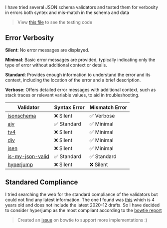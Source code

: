 I have tried several JSON schema validators and tested them for verbosity in errors both syntex and mis-match in the schema and data

> View [this file](https://github.com/JeelRajodiya/Tour-of-Json-Schema/blob/main/validatorTest.mjs) to see the testing code
## Error Verbosity

**Silent**: No error messages are displayed.

**Minimal**: Basic error messages are provided, typically indicating only the type of error without additional context or details.

**Standard**: Provides enough information to understand the error and its context, including the location of the error and a brief description.

**Verbose**: Offers detailed error messages with additional context, such as stack traces or relevant variable values, to aid in troubleshooting.

| Validator                                                          | Syntax Error | Mismatch Error |
| ------------------------------------------------------------------ | ------------ | -------------- |
| [jsonschema](https://www.npmjs.com/package/jsonschema)             | ❌ Silent    | ✅ Verbose     |
| [ajv](https://www.npmjs.com/package/ajv)                           | ✅ Standard  | ✅ Minimal     |
| [tv4](https://www.npmjs.com/package/tv4)                           | ❌ Silent    | ✅ Minimal     |
| [djv](https://www.npmjs.com/package/djv)                           | ❌ Silent    | ✅ Minimal     |
| [jsen](https://www.npmjs.com/package/jsen)                         | ❌ Silent    | ✅ Minimal     |
| [is-my-json-valid](https://www.npmjs.com/package/is-my-json-valid) | ✅ Standard  | ✅ Standard    |
| [hyperjump](https://www.npmjs.com/package/@hyperjump/json-schema)  | ❌ Silent    | ❌ Silent      |

## Standared Compliance

I tried searching the web for the standard compliance of the validators but could not find any latest information. The one I found was [this](https://github.com/ebdrup/json-schema-benchmark) which is 4 years old and does not include the latest 2020-12 drafts. So I have decided to consider hyperjump as the most compliant according to the [bowtie report](https://bowtie.report/#/?language=javascript&language=typescript)

> Created an [issue](https://github.com/bowtie-json-schema/bowtie/issues/1018) on bowtie to support more implementations :)
